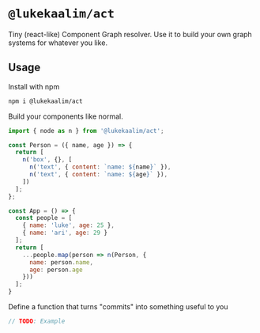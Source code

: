 # `@lukekaalim/act`

Tiny (react-like) Component Graph resolver. Use it to build your own graph systems for whatever you like.

## Usage
Install with npm
```bash
npm i @lukekaalim/act
```
Build your components like normal.
```js
import { node as n } from '@lukekaalim/act';

const Person = ({ name, age }) => {
  return [
    n('box', {}, [
      n('text', { content: `name: ${name}` }),
      n('text', { content: `name: ${age}` }),
    ])
  ];
};

const App = () => {
  const people = [
    { name: 'luke', age: 25 },
    { name: 'ari', age: 29 }
  ];
  return [
    ...people.map(person => n(Person, {
      name: person.name,
      age: person.age
    }))
  ];
}
```
Define a function that turns "commits" into something useful to you

```js
// TODO: Example
```